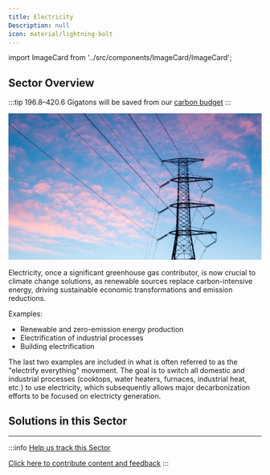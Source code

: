 ```yaml
---
title: Electricity
Description: null
icon: material/lightning-bolt
---
```

import ImageCard from '../src/components/ImageCard/ImageCard';

## Sector Overview

:::tip 196.8–420.6 Gigatons will be saved from our [carbon budget](../glossary/#carbon-budget)
:::

![](/../static/img/electricity.png)

Electricity, once a significant greenhouse gas contributor, is now crucial to climate change solutions, as renewable sources replace carbon-intensive energy, driving sustainable economic transformations and emission reductions.

Examples:

* Renewable and zero-emission energy production
* Electrification of industrial processes
* Building electrification

The last two examples are included in what is often referred to as the "electrify everything" movement.  The goal is to switch all domestic and industrial processes (cooktops, water heaters, furnaces, industrial heat, etc.) to use electricity, which subsequently allows major decarbonization efforts to be focused on electricty generation.

## Solutions in this Sector

<div style={{ display: 'flex', flexWrap: 'wrap', justifyContent: 'center' }}>
  <ImageCard
    title="Utility-Scale Energy Storage"
    description="The development of Utility-Scale Energy Storage has made great strides in reversing climate change."
    imageUrl="img/utility-scale-energy-storage.jpg"
    linkUrl="solution-utility-scale-energy-storage"
  />
  <ImageCard
    title="Distributed Energy Storage"
    description="The development of distributed energy storage is a key element in reversing climate change."
    imageUrl="img/distributed-energy-storage.jpg"
    linkUrl="solution-distributed-energy-storage"
  />
  <ImageCard
    title="Microgrids"
    description="Progress has been made in developing microgrids to reverse climate change by developing breakthrough technologies."
    imageUrl="img/microgrids.jpg"
    linkUrl="solution-microgrids"
  />
  <ImageCard
    title="Grid Flexibility"
    description="In the last few years, there have been a number of breakthrough technologies that have contributed to the reduction of greenhouse gas emissions."
    imageUrl="img/grid-flexibility.jpg"
    linkUrl="../solution-grid-flexibility"
  />
  <ImageCard
    title="Net Zero Buildings"
    description="The progress that has been made in developing Net Zero Buildings to reverse climate change is significant."
    imageUrl="img/net-zero-buildings.jpg"
    linkUrl="../solution-net-zero-buildings"
  />
  <ImageCard
    title="Building Retrofitting"
    description="Building retrofitting is the process of making improvements to an existing building to make it more energy efficient and reduce its carbon footprint."
    imageUrl="img/building-retrofitting.jpg"
    linkUrl="../solution-building-retrofitting"
  />
  <ImageCard
    title="Micro Wind Turbines"
    description="In the past decade, there have been many breakthrough technologies that have been developed."
    imageUrl="img/micro-wind-turbines.jpg"
    linkUrl="../solution-micro-wind-turbines"
  />
  <ImageCard
    title="Dynamic Glass"
    description="The key breakthrough in developing Dynamic Glass to combat climate change has been advanced coatings."
    imageUrl="img/dynamic-glass.jpg"
    linkUrl="../solution-dynamic-glass"
  />
  <ImageCard
    title="Green and Cool Roofs"
    description="Green and cool roofs mitigate the urban heat island effect and cut energy consumption as low-impact developments."
    imageUrl="img/green-roofing.png"
    linkUrl="../solution-green-and-cool-roofs"
  />
  <ImageCard
    title="Water Distribution Efficiency"
    description="Water Distribution Efficiency is the technology and process of using less water to achieve the same goal."
    imageUrl="img/water-distribution-efficiency.webp"
    linkUrl="../solution-water-distribution-efficiency"
  />
  <ImageCard
    title="Low-Flow Fixtures"
    description="The progress that has been made in developing Low-Flow Fixtures to reverse climate change is significant."
    imageUrl="img/low-flow-fixtures.png"
    linkUrl="../solution-low-flow-fixtures"
  />
  <ImageCard
    title="Ocean Power"
    description=""
    imageUrl="img/ocean-power.png"
    linkUrl="../solution-ocean-power"
  />
  <ImageCard
    title="Small Hydropower"
    description=""
    imageUrl="img/small-hydropower.png"
    linkUrl="../solution-small-hydropower"
  />
  <ImageCard
    title="Biomass Power"
    description=""
    imageUrl="img/biomass-power-plant.jpg"
    linkUrl="../solution-biomass-power"
  />
  <ImageCard
    title="Nuclear Power"
    description=""
    imageUrl="img/nuclear-power.webp"
    linkUrl="../solution-nuclear-power"
  />
  <ImageCard
    title="Solar Hot Water"
    description=""
    imageUrl="img/solar-hot-water.webp"
    linkUrl="../solution-solar-hot-water"
  />
  <ImageCard
    title="Landfill Methane Capture"
    description=""
    imageUrl="img/landfill-methane-capture.gif"
    linkUrl="../solution-landfill-methane-capture"
  />
  <ImageCard
    title="High-Efficiency Heat Pumps"
    description=""
    imageUrl="img/high-efficiency-heat-pumps.png"
    linkUrl="../solution-high-efficiency-heat-pumps"
  />
  <ImageCard
    title="Methane Digesters"
    description=""
    imageUrl="img/methane-digesters.jpg"
    linkUrl="../solution-methane-digesters"
  />
  <ImageCard
    title="Geothermal Power"
    description=""
    imageUrl="img/geothermal-power.jpg"
    linkUrl="../solution-geothermal-power"
  />
  <ImageCard
    title="District Heating"
    description=""
    imageUrl="img/district-heating.jpg"
    linkUrl="../solution-district-heating"
  />
  <ImageCard
    title="Waste to Energy"
    description=""
    imageUrl="img/waste-to-energy.jpg"
    linkUrl="../solution-waste-to-energy"
  />
  <ImageCard
    title="Smart Thermostats"
    description=""
    imageUrl="img/smart-thermostats.webp"
    linkUrl="../solution-smart-thermostats"
  />
  <ImageCard
    title="High-Performance Glass"
    description=""
    imageUrl="img/high-performance-glass.png"
    linkUrl="../solution-high-performance-glass"
  />
  <ImageCard
    title="Building Automation Systems"
    description=""
    imageUrl="img/building-automation.png"
    linkUrl="../solution-building-automation-systems"
  />
  <ImageCard
    title="Offshore Wind Turbines"
    description=""
    imageUrl="img/offshore-wind-turbines.jpg"
    linkUrl="../solution-offshore-wind-turbines"
  />
  <ImageCard
    title="LED Lighting"
    description=""
    imageUrl="img/led-lighting.jpg"
    linkUrl="../solution-led-lighting"
  />
  <ImageCard
    title="Insulation"
    description=""
    imageUrl="https://images.unsplash.com/photo-1607400201889-565b1ee75f8e?crop=entropy&cs=tinysrgb&fit=max&fm=jpg&ixid=Mnw0NDYzODh8MHwxfHNlYXJjaHwxfHxJbnN1bGF0aW9ufGVufDB8fHx8MTY4MzY1OTM5NQ&ixlib=rb-4.0.3&q=80&w=1080"
    linkUrl="../solution-insulation"
  />
  <ImageCard
    title="Concentrated Solar Power"
    description=""
    imageUrl="https://images.unsplash.com/photo-1641959165241-9ba4a661ecb5?crop=entropy&cs=tinysrgb&fit=max&fm=jpg&ixid=Mnw0NDYzODh8MHwxfHNlYXJjaHwxfHxDb25jZW50cmF0ZWQlMjBTb2xhciUyMFBvd2VyfGVufDB8fHx8MTY4MzY1ODMzOQ&ixlib=rb-4.0.3&q=80&w=1080"
    linkUrl="../solution-concentrated-solar-power"
  />
  <ImageCard
    title="Distributed Solar Photovoltaics"
    description=""
    imageUrl="https://images.unsplash.com/photo-1559302504-64aae6ca6b6d?crop=entropy&cs=tinysrgb&fit=max&fm=jpg&ixid=Mnw0NDYzODh8MHwxfHNlYXJjaHwxfHxEaXN0cmlidXRlZCUyMFNvbGFyJTIwUGhvdG92b2x0YWljc3xlbnwwfHx8fDE2ODM2NTg0MzY&ixlib=rb-4.0.3&q=80&w=1080"
    linkUrl="../solution-distributed-solar-photovoltaics"
  />
  <ImageCard
    title="Utility-Scale Solar Photovoltaics"
    description=""
    imageUrl="img/utility-scale-solar-photovoltaics.jpg"
    linkUrl="../solution-utility-scale-solar-photovoltaics"
  />
  <ImageCard
    title="Onshore Wind Turbines"
    description=""
    imageUrl="img/onshore-wind-turbines.jpg"
    linkUrl="../solution-onshore-wind-turbines"
  />
</div>

- - -

:::info [Help us track this Sector](contribute)

[Click here to contribute content and feedback](contribute)
:::